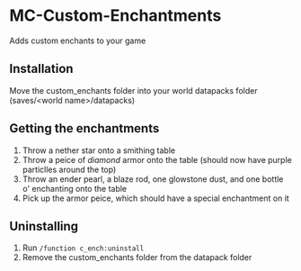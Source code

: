 # MC-Custom-Enchantments
Adds custom enchants to your game
## Installation
Move the custom_enchants folder into your world datapacks folder (saves/\<world name>/datapacks)
## Getting the enchantments
1. Throw a nether star onto a smithing table
2. Throw a peice of *diamond* armor onto the table (should now have purple particlles around the top)
3. Throw an ender pearl, a blaze rod, one glowstone dust, and one bottle o' enchanting onto the table
4. Pick up the armor peice, which should have a special enchantment on it
## Uninstalling
1. Run `/function c_ench:uninstall`
2. Remove the custom_enchants folder from the datapack folder

